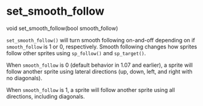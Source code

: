 # set_smooth_follow

<Prototype>void set_smooth_follow(bool smooth_follow)</Prototype>

`set_smooth_follow()` will turn smooth following on-and-off depending on if `smooth_follow` is 1 or 0, respectively. Smooth following changes how sprites follow other sprites using `sp_follow()` and `sp_target()`.

When `smooth_follow` is 0 (default behavior in 1.07 and earlier), a sprite will follow another sprite using lateral directions (up, down, left, and right with no diagonals).

When `smooth_follow` is 1, a sprite will follow another sprite using all directions, including diagonals.

